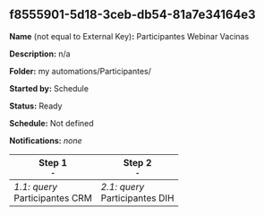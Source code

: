 ## f8555901-5d18-3ceb-db54-81a7e34164e3

**Name** (not equal to External Key)**:** Participantes Webinar Vacinas

**Description:** n/a

**Folder:** my automations/Participantes/

**Started by:** Schedule

**Status:** Ready

**Schedule:** Not defined

**Notifications:** _none_


| Step 1<br>_<small>-</small>_ | Step 2<br>_<small>-</small>_ |
| --- | --- |
| _1.1: query_<br>Participantes CRM | _2.1: query_<br>Participantes DIH |
